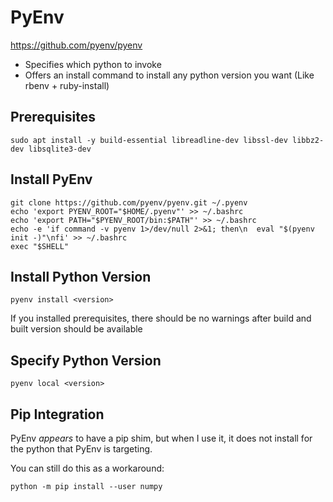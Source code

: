PyEnv
=====

https://github.com/pyenv/pyenv

  * Specifies which python to invoke
  * Offers an install command to install any python version you want
    (Like rbenv + ruby-install)



Prerequisites
-------------

    sudo apt install -y build-essential libreadline-dev libssl-dev libbz2-dev libsqlite3-dev



Install PyEnv
-------------


    git clone https://github.com/pyenv/pyenv.git ~/.pyenv
    echo 'export PYENV_ROOT="$HOME/.pyenv"' >> ~/.bashrc
    echo 'export PATH="$PYENV_ROOT/bin:$PATH"' >> ~/.bashrc
    echo -e 'if command -v pyenv 1>/dev/null 2>&1; then\n  eval "$(pyenv init -)"\nfi' >> ~/.bashrc
    exec "$SHELL"


Install Python Version
----------------------

    pyenv install <version>

If you installed prerequisites, there should be no warnings after build
and built version should be available


Specify Python Version
----------------------


    pyenv local <version>



Pip Integration
---------------

PyEnv *appears* to have a pip shim, but when I use it, it does not install
for the python that PyEnv is targeting.

You can still do this as a workaround:

    python -m pip install --user numpy
